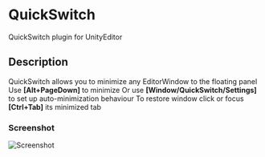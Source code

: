 # QuickSwitch
QuickSwitch plugin for UnityEditor
## Description
QuickSwitch allows you to minimize any EditorWindow to the floating panel
Use **[Alt+PageDown]** to minimize
Or use **[Window/QuickSwitch/Settings]** to set up auto-minimization behaviour
To restore window click or focus **[Ctrl+Tab]** its minimized tab
### Screenshot
![Screenshot](/img/screenshot.jpg?raw=true "Screenshot")